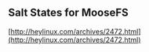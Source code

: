 Salt States for MooseFS
-----------------------
[http://heylinux.com/archives/2472.html](http://heylinux.com/archives/2472.html)
